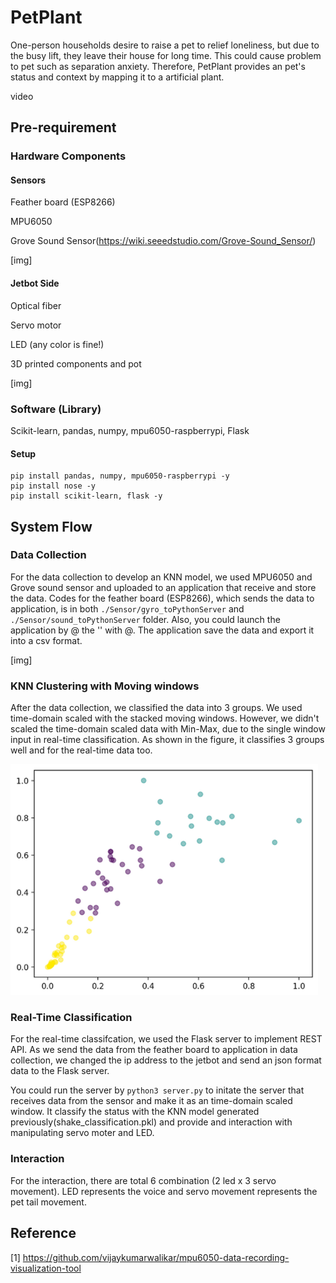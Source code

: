 # PetPlant

One-person households desire to raise a pet to relief loneliness, but due to the busy lift, they leave their house for long time.
This could cause problem to pet such as separation anxiety.
Therefore, PetPlant provides an pet's status and context by mapping it to a artificial plant.

video

## Pre-requirement
### Hardware Components
#### Sensors
Feather board (ESP8266)

MPU6050

Grove Sound Sensor(https://wiki.seeedstudio.com/Grove-Sound_Sensor/)

[img]
![]()

#### Jetbot Side
Optical fiber

Servo motor

LED (any color is fine!)

3D printed components and pot

[img]
![]()

### Software (Library)
Scikit-learn, pandas, numpy, mpu6050-raspberrypi, Flask

#### Setup
```
pip install pandas, numpy, mpu6050-raspberrypi -y
pip install nose -y
pip install scikit-learn, flask -y
```

## System Flow

### Data Collection
For the data collection to develop an KNN model, we used MPU6050 and Grove sound sensor and uploaded to an application that receive and store the data. 
Codes for the feather board (ESP8266), which sends the data to application, is in both `./Sensor/gyro_toPythonServer` and `./Sensor/sound_toPythonServer` folder.
Also, you could launch the application by @ the '' with @. The application save the data and export it into a csv format.

[img]
![]()

### KNN Clustering with Moving windows
After the data collection, we classified the data into 3 groups. We used time-domain scaled with the stacked moving windows. However, we didn't scaled the time-domain scaled data with Min-Max, due to the single window input in real-time classification. As shown in the figure, it classifies 3 groups well and for the real-time data too.

![](https://raw.githubusercontent.com/jinwook31/PetPlant/master/clustering%20result.PNG)

### Real-Time Classification
For the real-time classifcation, we used the Flask server to implement REST API. As we send the data from the feather board to application in data collection, we changed the ip address to the jetbot and send an json format data to the Flask server.

You could run the server by `python3 server.py` to initate the server that receives data from the sensor and make it as an time-domain scaled window. It classify the status with the KNN model generated previously(shake_classification.pkl) and provide and interaction with manipulating servo moter and LED.

### Interaction
For the interaction, there are total 6 combination (2 led x 3 servo movement). LED represents the voice and servo movement represents the pet tail movement.

## Reference 
[1] https://github.com/vijaykumarwalikar/mpu6050-data-recording-visualization-tool
